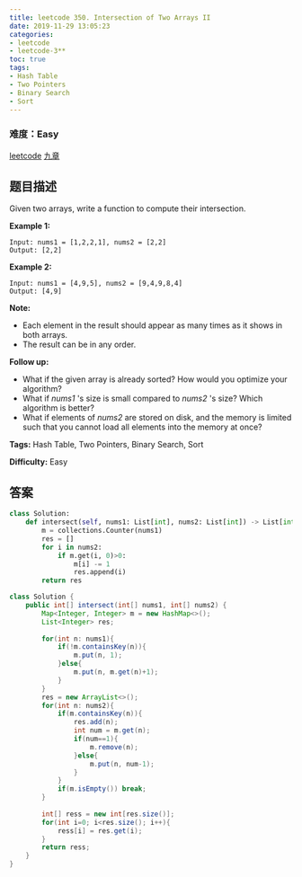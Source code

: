 ```yaml
---
title: leetcode 350. Intersection of Two Arrays II
date: 2019-11-29 13:05:23
categories:
- leetcode
- leetcode-3**
toc: true
tags:
- Hash Table
- Two Pointers
- Binary Search
- Sort
---
```

### 难度：Easy

<a href="https://leetcode.com/problems/intersection-of-two-arrays-ii/">leetcode</a>
<a href="https://www.jiuzhang.com/solution/intersection-of-two-arrays-ii/">九章</a>
## 题目描述
Given two arrays, write a function to compute their intersection.

**Example 1:**
        
    Input: nums1 = [1,2,2,1], nums2 = [2,2]
    Output: [2,2]


**Example 2:**
        
    Input: nums1 = [4,9,5], nums2 = [9,4,9,8,4]
    Output: [4,9]

**Note:**

  * Each element in the result should appear as many times as it shows in both arrays.
  * The result can be in any order.

**Follow up:**

  * What if the given array is already sorted? How would you optimize your algorithm?
  * What if _nums1_ 's size is small compared to _nums2_ 's size? Which algorithm is better?
  * What if elements of _nums2_ are stored on disk, and the memory is limited such that you cannot load all elements into the memory at once?


**Tags:** Hash Table, Two Pointers, Binary Search, Sort

**Difficulty:** Easy
## 答案
<!--more-->

```python
class Solution:
    def intersect(self, nums1: List[int], nums2: List[int]) -> List[int]:
        m = collections.Counter(nums1)
        res = []
        for i in nums2:
            if m.get(i, 0)>0:
                m[i] -= 1
                res.append(i)
        return res
```



```java
class Solution {
    public int[] intersect(int[] nums1, int[] nums2) {
        Map<Integer, Integer> m = new HashMap<>();
        List<Integer> res;
        
        for(int n: nums1){
            if(!m.containsKey(n)){
                m.put(n, 1);
            }else{
                m.put(n, m.get(n)+1);
            }
        }
        res = new ArrayList<>();
        for(int n: nums2){
            if(m.containsKey(n)){
                res.add(n);
                int num = m.get(n);
                if(num==1){
                    m.remove(n);
                }else{
                    m.put(n, num-1);
                }
            }
            if(m.isEmpty()) break;
        }
        
        int[] ress = new int[res.size()];
        for(int i=0; i<res.size(); i++){
            ress[i] = res.get(i);
        }
        return ress;
    }
}
```
